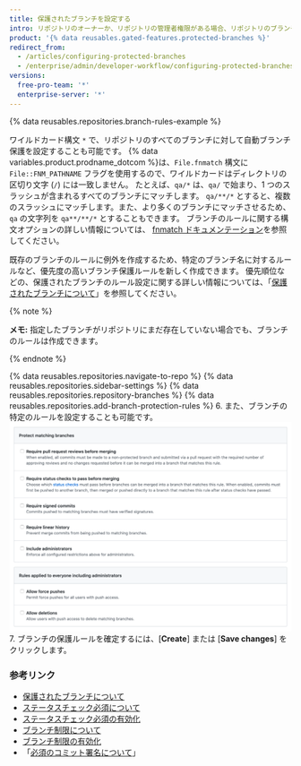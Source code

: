 ```yaml
---
title: 保護されたブランチを設定する
intro: リポジトリのオーナーか、リポジトリの管理者権限がある場合、リポジトリのブランチ保護をカスタマイズし、2 つ以上のプルリクエストレビューを要求したり、プルリクエストのマージを許可する前に特定のステータスチェックを必須としたりするなど、特定のワークフローを強制できます。
product: '{% data reusables.gated-features.protected-branches %}'
redirect_from:
  - /articles/configuring-protected-branches
  - /enterprise/admin/developer-workflow/configuring-protected-branches-and-required-status-checks
versions:
  free-pro-team: '*'
  enterprise-server: '*'
---
```



{% data reusables.repositories.branch-rules-example %}

ワイルドカード構文 `*` で、リポジトリのすべてのブランチに対して自動ブランチ保護を設定することも可能です。 {% data variables.product.prodname_dotcom %}は、`File.fnmatch` 構文に `File::FNM_PATHNAME` フラグを使用するので、ワイルドカードはディレクトリの区切り文字 (`/`) には一致しません。 たとえば、`qa/*` は、`qa/` で始まり、1 つのスラッシュが含まれるすべてのブランチにマッチします。 `qa/**/*` とすると、複数のスラッシュにマッチします。また、より多くのブランチにマッチさせるため、`qa` の文字列を `qa**/**/*` とすることもできます。 ブランチのルールに関する構文オプションの詳しい情報については、 [fnmatch ドキュメンテーション](https://ruby-doc.org/core-2.5.1/File.html#method-c-fnmatch)を参照してください。

既存のブランチのルールに例外を作成するため、特定のブランチ名に対するルールなど、優先度の高いブランチ保護ルールを新しく作成できます。 優先順位などの、保護されたブランチのルール設定に関する詳しい情報については、「[保護されたブランチについて](/github/administering-a-repository/about-protected-branches)」を参照してください。

{% note %}

**メモ:** 指定したブランチがリポジトリにまだ存在していない場合でも、ブランチのルールは作成できます。

{% endnote %}

{% data reusables.repositories.navigate-to-repo %}
{% data reusables.repositories.sidebar-settings %}
{% data reusables.repositories.repository-branches %}
{% data reusables.repositories.add-branch-protection-rules %}
6. また、ブランチの特定のルールを設定することも可能です。 ![保護されたブランチのルール設定](/assets/images/help/branches/branch-rule-settings.png)
7. ブランチの保護ルールを確定するには、[**Create**] または [**Save changes**] をクリックします。

### 参考リンク

- [保護されたブランチについて](/github/administering-a-repository/about-protected-branches)
- [ステータスチェック必須について](/github/administering-a-repository/about-required-status-checks)
- [ステータスチェック必須の有効化](/github/administering-a-repository/enabling-required-status-checks)
- [ブランチ制限について](/github/administering-a-repository/about-branch-restrictions)
- [ブランチ制限の有効化](/github/administering-a-repository/enabling-branch-restrictions)
- 「[必須のコミット署名について](/github/administering-a-repository/about-required-commit-signing)」

